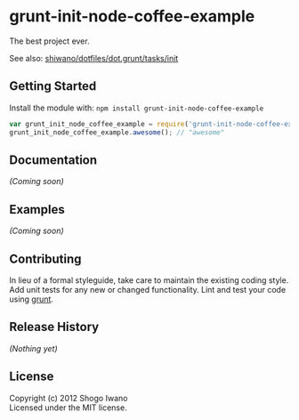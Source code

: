 # grunt-init-node-coffee-example

The best project ever.

See also: [shiwano/dotfiles/dot.grunt/tasks/init](https://github.com/shiwano/dotfiles/tree/master/dot.grunt/tasks/init)

## Getting Started
Install the module with: `npm install grunt-init-node-coffee-example`

```javascript
var grunt_init_node_coffee_example = require('grunt-init-node-coffee-example');
grunt_init_node_coffee_example.awesome(); // "awesome"
```

## Documentation
_(Coming soon)_

## Examples
_(Coming soon)_

## Contributing
In lieu of a formal styleguide, take care to maintain the existing coding style. Add unit tests for any new or changed functionality. Lint and test your code using [grunt](https://github.com/gruntjs/grunt).

## Release History
_(Nothing yet)_

## License
Copyright (c) 2012 Shogo Iwano  
Licensed under the MIT license.
